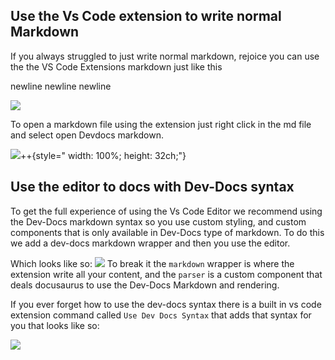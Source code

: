 





## Use the Vs Code extension to write normal Markdown








If you always struggled to just write normal markdown, rejoice you can use the the VS Code Extensions markdown just like this



newline
newline
newline

![](/img/dev-docs-assets/dev-docs-RnJpLCAyNSBBdWcgMjAyMyAwMzoxNTo1NCBHTVQ=.png)

To open a markdown file using the extension just right click in the md file and select open Devdocs markdown.

![](/img/dev-docs-assets/dev-docs-RnJpLCAyNSBBdWcgMjAyMyAwMzoxNzozOSBHTVQ=.png)++{style=" width: 100%; height: 32ch;"}

## Use the editor to docs with Dev-Docs syntax


To get the full experience of using the Vs Code Editor we recommend using the Dev-Docs markdown syntax so you use custom styling, and custom components that is only available in Dev-Docs type of markdown.  To do this we add a dev-docs markdown wrapper and then you use the editor.

Which looks like so:
![](/img/dev-docs-assets/dev-docs-RnJpLCAyNSBBdWcgMjAyMyAwMzoyODowNiBHTVQ=.png)
To break it the <code>markdown</code> wrapper is where the extension write all your content, and the <code>parser</code> is a custom component that deals docusaurus to use the Dev-Docs Markdown and rendering.

If you ever forget how to use the dev-docs syntax there is a built in vs code extension command called <code>Use Dev Docs Syntax</code> that adds that syntax for you that looks like so:

![](/img/dev-docs-assets/dev-docs-RnJpLCAyNSBBdWcgMjAyMyAwMzozMTo1NiBHTVQ=.png)







